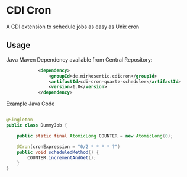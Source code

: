 # CDI Cron

A CDI extension to schedule jobs as easy as Unix cron

## Usage

Java Maven Dependency available from Central Repository:

```xml
            <dependency>
                <groupId>de.mirkosertic.cdicron</groupId>
                <artifactId>cdi-cron-quartz-scheduler</artifactId>
                <version>1.0</version>
            </dependency>
```

Example Java Code

```java

@Singleton
public class DummyJob {

    public static final AtomicLong COUNTER = new AtomicLong(0);

    @Cron(cronExpression = "0/2 * * * * ?")
    public void scheduledMethod() {
        COUNTER.incrementAndGet();
    }
}
```
